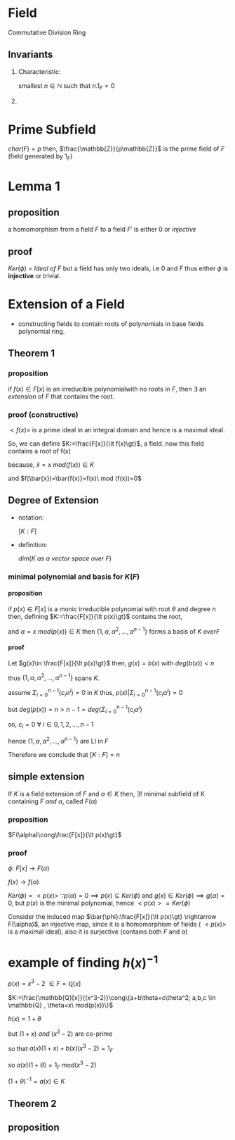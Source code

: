 # Field

Commutative Division Ring

## Invariants

1. Characteristic:

	 smallest $n \in \mathbb{N}$ such that $n.1_F=0$ 

2. 







# Prime Subfield



$char(F)=p$ then, $\frac{\mathbb{Z}}{p\mathbb{Z}}$ is the prime field of $F$ (field generated by $1_{F}$)







# <a name="l1"> Lemma 1</a>

## proposition



a homomorphism from a field $F$ to a field $F'$ is either $0$ or $injective$ 



## proof



$Ker(\phi)$ = $Ideal\ of\ F$ but a field has only two ideals, i.e $0$ and $F$ thus either $\phi$ is **injective** or trivial.





# Extension of a Field

* constructing fields to contain roots of polynomials in base fields polynomial ring.

## <a name="t1">Theorem 1</a>

### proposition



if $f(x) \in F[x]$ is an irreducible polynomialwith no roots in $F$, then $\exists$ an *extension* of $F$ that contains the root.



### proof (constructive)


$\lt f(x)\gt$ is a prime ideal in an integral domain and hence is a maximal ideal.

So, we can define $K:=\frac{F[x]}{\lt f(x)\gt}$, a field. now this field contains a root of f(x)

because, $\bar{x}=x\ mod(f(x)) \in K$

and $f(\bar{x})=\bar{f(x)}=f(x)\ mod (f(x))=0$



## Degree of Extension

* notation:

	 $[K:F]$ 

* definition:

	$dim(K\ as\ a\ vector\ space\ over\ F)$



### minimal polynomial and basis for  $K(F)$

#### proposition



if $p(x) \in F[x]$ is a monic irreducible polynomial with root $\theta$ and degree $n$ then, defining $K:=\frac{F[x]}{\lt p(x)\gt}$ contains the root,

and $\alpha=x\ mod(p(x))\in K$ then $\{1,\alpha,\alpha^2,\dots,\alpha^{n-1}\}$ forms a basis of $K\ over F$ 



#### proof



Let $g(x)\in \frac{F[x]}{\lt p(x)\gt}$ then, $g(x)=b(x)$ with $deg(b(x))\lt n$



thus $\{1,\alpha,\alpha^2,\dots,\alpha^{n-1}\}$ spans $K$.

assume $\Sigma_{i=0}^{n-1}(c_i\alpha^i)=0$ in $K$ thus, $p(x)|\Sigma_{i=0}^{n-1}(c_i\alpha^i)=0$

but $deg(p(x))=n\gt n-1=deg(\Sigma_{i=0}^{n-1}(c_i\alpha^i)$

so, $c_i=0\  \forall\  i \in {0,1,2,\dots,n-1}$

hence $\{1,\alpha,\alpha^2,\dots,\alpha^{n-1}\}$ are LI in $F$

Therefore we conclude that $[K:F]=n$











## simple extension



If $K$ is a field extension of $F$ and $\alpha \in K$ then, $\exists!$ minimal subfield of K containing $F\ and\ \alpha$, called $F(\alpha)$



### proposition



$F(\alpha)\cong\frac{F[x]}{\lt p(x)\gt}$



### proof



$\phi:\ F[x]\rightarrow F(\alpha)$

$f(x)\rightarrow f(\alpha)$

$Ker(\phi)=\lt p(x)\gt\ \because p(\alpha)=0\implies p(x)\subseteq Ker(\phi)$ and $g(x) \in Ker(\phi)\implies g(\alpha)=0$, but $p(x)$ is the minimal polynomial, hence $\lt p(x)\gt=Ker(\phi)$

Consider the induced map $\bar{\phi}:\frac{F[x]}{\lt p(x)\gt} \rightarrow F(\alpha)$, an injective map, since it is a homomorphism of fields ( $\lt p(x)\gt$  is a maximal ideal), also it is surjective (contains both $F$ and $\alpha$)





# example of finding  $h(x)^{-1}$ 



$p(x)=x^3-2\ \in F=\mathbb{Q}[x]$

$K:=\frac{\mathbb{Q}[x]}{(x^3-2)}\cong\{a+b\theta+c\theta^2; a,b,c \in \mathbb{Q} , \theta=x\ mod(p(x))\}$

$h(x)=1+\theta$

but $(1+x)\ and\ (x^3-2)$ are co-prime

so that $a(x)(1+x)+b(x)(x^3-2)=1_F$

so $a(x)(1+\theta)=1_F\ mod(x^3-2)$ 

$(1+\theta)^{-1}=a(x) \in K$



## <a name="t2">Theorem 2 </a>

## proposition
